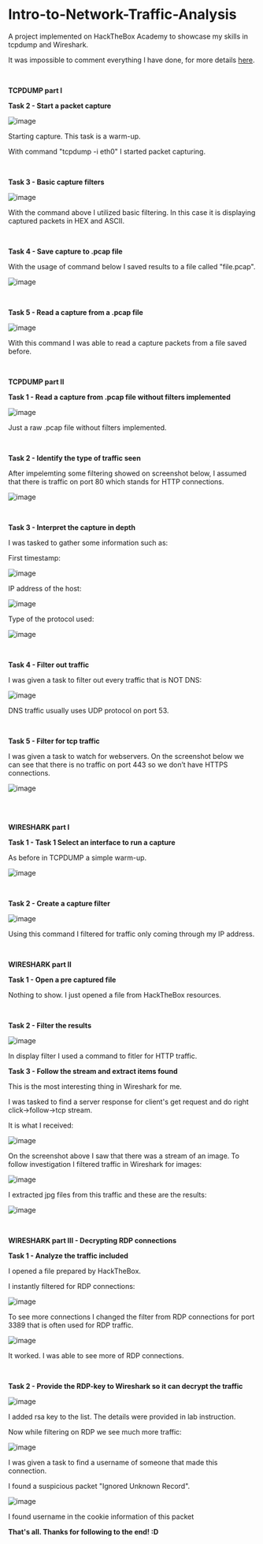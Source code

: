 # Intro-to-Network-Traffic-Analysis
A project implemented on HackTheBox Academy to showcase my skills in tcpdump and Wireshark.

It was impossible to comment everything I have done, for more details [here](https://academy.hackthebox.com/course/preview/intro-to-network-traffic-analysis?gspk=YWRhbWhhbWRhbjYxMjc&gsxid=fnXF79B74i7B&pscd=affiliate.hackthebox.com&utm_campaign={affiliate}).

<br>

**TCPDUMP part I**

**Task 2 - Start a packet capture**

![image](/Screenshots/2.jpg)

Starting capture. This task is a warm-up.

With command "tcpdump -i eth0" I started packet capturing.

<br>

**Task 3 - Basic capture filters**

![image](/Screenshots/3.jpg)

With the command above I utilized basic filtering. In this case it is displaying captured packets in HEX and ASCII.

<br>

**Task 4 - Save capture to .pcap file**

With the usage of command below I saved results to a file called "file.pcap".

![image](/Screenshots/4.jpg)

<br>

**Task 5 - Read a capture from a .pcap file**

![image](/Screenshots/5.jpg)

With this command I was able to read a capture packets from a file saved before.

<br>

**TCPDUMP part II**

**Task 1 - Read a capture from .pcap file without filters implemented**

![image](/Screenshots/6.jpg)

Just a raw .pcap file without filters implemented.

<br>

**Task 2 - Identify the type of traffic seen**

After impelemting some filtering showed on screenshot below, I assumed that there is traffic on port 80 which stands for HTTP connections.

![image](/Screenshots/7.jpg)

<br>

**Task 3 - Interpret the capture in depth**

I was tasked to gather some information such as:

First timestamp:

![image](/Screenshots/8.jpg)

IP address of the host:

![image](/Screenshots/9.jpg)

Type of the protocol used:

![image](/Screenshots/10.jpg)

<br>

**Task 4 - Filter out traffic**

I was given a task to filter out every traffic that is NOT DNS:

![image](/Screenshots/11.jpg)

DNS traffic usually uses UDP protocol on port 53.

<br>

**Task 5 - Filter for tcp traffic**

I was given a task to watch for webservers. On the screenshot below we can see that there is no traffic on port 443 so we don’t have HTTPS connections.

![image](/Screenshots/12.jpg)

<br>
<br>

**WIRESHARK part I**

**Task 1 - Task 1 Select an interface to run a capture**

As before in TCPDUMP a simple warm-up.

![image](/Screenshots/13.jpg)

<br>

**Task 2 - Create a capture filter**

![image](/Screenshots/14.jpg)

Using this command I filtered for traffic only coming through my IP address.

<br>

**WIRESHARK part II**

**Task 1 - Open a pre captured file**

Nothing to show. I just opened a file from HackTheBox resources.

<br>

**Task 2 - Filter the results**

![image](/Screenshots/15.jpg)

In display filter I used a command to fitler for HTTP traffic.

**Task 3 - Follow the stream and extract items found**

This is the most interesting thing in Wireshark for me.

I was tasked to find a server response for client's get request and do right click->follow->tcp stream. 

It is what I received:

![image](/Screenshots/16.jpg)

On the screenshot above I saw that there was a stream of an image. To follow investigation I filtered traffic in Wireshark for images:

![image](/Screenshots/17.jpg)

I extracted jpg files from this traffic and these are the results:

![image](/Screenshots/18.jpg)

<br>

**WIRESHARK part III - Decrypting RDP connections**

**Task 1 - Analyze the traffic included**

I opened a file prepared by HackTheBox.

I instantly filtered for RDP connections:

![image](/Screenshots/19.jpg)

To see more connections I changed the filter from RDP connections for port 3389 that is often used for RDP traffic.

![image](/Screenshots/20.jpg)

It worked. I was able to see more of RDP connections.

<br>

**Task 2 - Provide the RDP-key to Wireshark so it can decrypt the traffic**

![image](/Screenshots/20.jpg)

I added rsa key to the list. The details were provided in lab instruction.

Now while filtering on RDP we see much more traffic:

![image](/Screenshots/21.jpg)

I was given a task to find a username of someone that made this connection.

I found a suspicious packet "Ignored Unknown Record".

![image](/Screenshots/22.jpg)

I found username in the cookie information of this packet

**That's all. Thanks for following to the end! :D**





